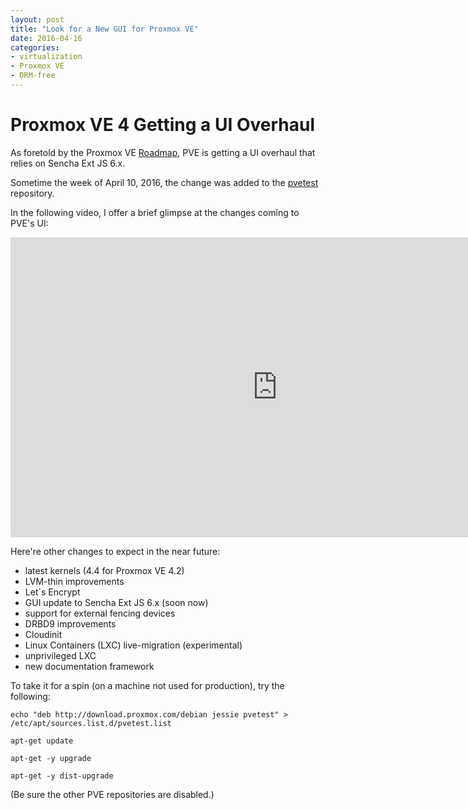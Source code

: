 ```yaml
---
layout: post
title: "Look for a New GUI for Proxmox VE"
date: 2016-04-16
categories:
- virtualization
- Proxmox VE
- DRM-free
---
```


# Proxmox VE 4 Getting a UI Overhaul

As foretold by the Proxmox VE [Roadmap](http://pve.proxmox.com/wiki/Roadmap#Roadmap), PVE is getting a UI overhaul that relies on Sencha Ext JS 6.x.

Sometime the week of April 10, 2016, the change was added to the [pvetest](https://pve.proxmox.com/wiki/Package_repositories) repository.

In the following video, I offer a brief glimpse at the changes coming to PVE's UI:

<iframe width="853" height="480" src="https://www.youtube.com/embed/RtuYCU3dj8s?rel=0&amp;showinfo=0" frameborder="0" allowfullscreen></iframe>

Here're other changes to expect in the near future:

* latest kernels (4.4 for Proxmox VE 4.2)
* LVM-thin improvements
* Let´s Encrypt
* GUI update to Sencha Ext JS 6.x (soon now)
* support for external fencing devices
* DRBD9 improvements
* Cloudinit
* Linux Containers (LXC) live-migration (experimental)
* unprivileged LXC
* new documentation framework

To take it for a spin (on a machine not used for production), try the following:

    echo "deb http://download.proxmox.com/debian jessie pvetest" > /etc/apt/sources.list.d/pvetest.list

    apt-get update

    apt-get -y upgrade

    apt-get -y dist-upgrade

(Be sure the other PVE repositories are disabled.)
